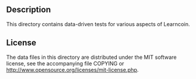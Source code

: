 Description
------------

This directory contains data-driven tests for various aspects of Learncoin.

License
--------

The data files in this directory are distributed under the MIT software
license, see the accompanying file COPYING or
http://www.opensource.org/licenses/mit-license.php.

